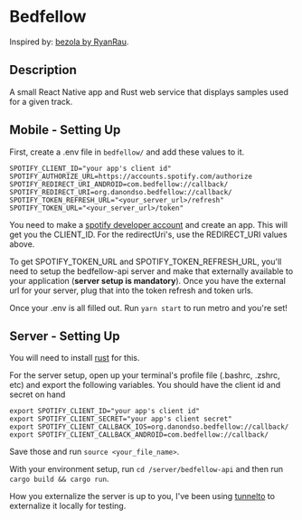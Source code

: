 # Bedfellow

Inspired by: [bezola by RyanRau](https://github.com/RyanRau/bezola).

## Description

A small React Native app and Rust web service that displays samples used for a given track.

## Mobile - Setting Up

First, create a .env file in `bedfellow/` and add these values to it.

``` .env
SPOTIFY_CLIENT_ID="your app's client id"
SPOTIFY_AUTHORIZE_URL=https://accounts.spotify.com/authorize
SPOTIFY_REDIRECT_URI_ANDROID=com.bedfellow://callback/
SPOTIFY_REDIRECT_URI=org.danondso.bedfellow://callback/
SPOTIFY_TOKEN_REFRESH_URL="<your_server_url>/refresh"
SPOTIFY_TOKEN_URL="<your_server_url>/token"
```

You need to make a [spotify developer account](https://developer.spotify.com) and create an app. This will get you the CLIENT_ID. For the redirectUri's, use the REDIRECT_URI values above.

To get SPOTIFY_TOKEN_URL and SPOTIFY_TOKEN_REFRESH_URL, you'll need to setup the bedfellow-api server and make that externally available to your application (**server setup is mandatory**). Once you have the external url for your server, plug that into the token refresh and token urls.

Once your .env is all filled out. Run `yarn start` to run metro and you're set!

## Server - Setting Up

You will need to install [rust](https://www.rust-lang.org/tools/install) for this.

For the server setup, open up your terminal's profile file (.bashrc, .zshrc, etc) and export the following variables. You should have the client id and secret on hand

```zshrc
export SPOTIFY_CLIENT_ID="your app's client id"
export SPOTIFY_CLIENT_SECRET="your app's client secret"
export SPOTIFY_CLIENT_CALLBACK_IOS=org.danondso.bedfellow://callback/
export SPOTIFY_CLIENT_CALLBACK_ANDROID=com.bedfellow://callback/
```

Save those and run `source <your_file_name>`.

With your environment setup, run `cd /server/bedfellow-api` and then run `cargo build && cargo run`.

How you externalize the server is up to you, I've been using [tunnelto](https://tunnelto.dev) to externalize it locally for testing.
